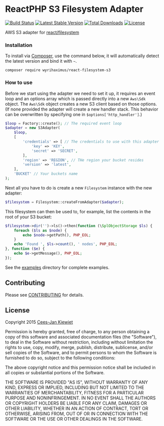 # ReactPHP S3 Filesystem Adapter

[![Build Status](https://travis-ci.org/WyriHaximus/reactphp-filesystem-s3.png)](https://travis-ci.org/WyriHaximus/reactphp-filesystem-s3)
[![Latest Stable Version](https://poser.pugx.org/WyriHaximus/react-filesystem-s3/v/stable.png)](https://packagist.org/packages/WyriHaximus/react-filesystem-s3)
[![Total Downloads](https://poser.pugx.org/WyriHaximus/react-filesystem-s3/downloads.png)](https://packagist.org/packages/WyriHaximus/react-filesystem-s3)
[![License](https://poser.pugx.org/wyrihaximus/react-filesystem-s3/license.png)](https://packagist.org/packages/wyrihaximus/react-filesystem-s3)

AWS S3 adapter for [react/filesystem](https://github.com/reactphp/filesystem)

### Installation ###

To install via [Composer](http://getcomposer.org/), use the command below, it will automatically detect the latest version and bind it with `~`.

```
composer require wyrihaximus/react-filesystem-s3 
```

### How to use ###

Before we start using the adapter we need to set it up, it requires an event loop and an options array which is passed directly into a new `Aws\Sdk` object. The `Aws\Sdk` object creates a new S3 client based on those options. (If none provided the adapter will create a new handler stack. This behavior can be overwritten by specifying one in `$options['http_handler']`.)

```php
$loop = Factory::create(); // The required event loop
$adapter = new S3Adapter(
    $loop,
    [
        'credentials' => [ // The credentials to use with this adapter
            'key' => 'KEY',
            'secret' => 'SECRET',
        ],
        'region' => 'REGION', // THe region your bucket resides
        'version' => 'latest',
    ],
    'BUCKET' // Your buckets name
);
```

Next all you have to do is create a new `Filesystem` instance with the new adapter:

```php
$filesystem = Filesystem::createFromAdapter($adapter);
```

This filesystem can then be used to, for example, list the contents in the root of your S3 bucket:

```php
$filesystem->dir('')->ls()->then(function (\SplObjectStorage $ls) {
    foreach ($ls as $node) {
        echo $node->getPath(), PHP_EOL;
    }
    echo 'Found ', $ls->count(), ' nodes', PHP_EOL;
}, function ($e) {
    echo $e->getMessage(), PHP_EOL;
});
```

See the [examples](https://github.com/WyriHaximus/reactphp-filesystem-s3/tree/master/examples) directory for complete examples.

## Contributing ##

Please see [CONTRIBUTING](CONTRIBUTING.md) for details.

## License ##

Copyright 2015 [Cees-Jan Kiewiet](http://wyrihaximus.net/)

Permission is hereby granted, free of charge, to any person
obtaining a copy of this software and associated documentation
files (the "Software"), to deal in the Software without
restriction, including without limitation the rights to use,
copy, modify, merge, publish, distribute, sublicense, and/or sell
copies of the Software, and to permit persons to whom the
Software is furnished to do so, subject to the following
conditions:

The above copyright notice and this permission notice shall be
included in all copies or substantial portions of the Software.

THE SOFTWARE IS PROVIDED "AS IS", WITHOUT WARRANTY OF ANY KIND,
EXPRESS OR IMPLIED, INCLUDING BUT NOT LIMITED TO THE WARRANTIES
OF MERCHANTABILITY, FITNESS FOR A PARTICULAR PURPOSE AND
NONINFRINGEMENT. IN NO EVENT SHALL THE AUTHORS OR COPYRIGHT
HOLDERS BE LIABLE FOR ANY CLAIM, DAMAGES OR OTHER LIABILITY,
WHETHER IN AN ACTION OF CONTRACT, TORT OR OTHERWISE, ARISING
FROM, OUT OF OR IN CONNECTION WITH THE SOFTWARE OR THE USE OR
OTHER DEALINGS IN THE SOFTWARE.
